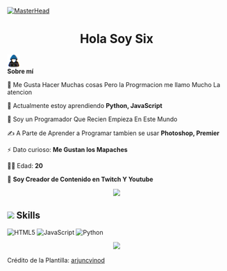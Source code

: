 [![MasterHead](https://i.pinimg.com/originals/77/ca/a3/77caa32884d735d439ade45ba37feaf2.gif)](https://arjuncvinod.github.io)
<h1 align="center">Hola Soy Six</h1>
 


<picture><img src="https://github.com/0xAbdulKhalid/0xAbdulKhalid/raw/main/assets/mdImages/about_me.gif" width = 30px align="center"></picture> <br> **Sobre mí**


 🔭 Me Gusta Hacer Muchas cosas Pero la Progrmacion me llamo Mucho La atencion 

 🌱 Actualmente estoy aprendiendo **Python, JavaScript**

 💬 Soy un Programador Que Recien Empieza En Este Mundo

 ✍ A Parte de Aprender a Programar tambien se usar **Photoshop, Premier**

 ⚡ Dato curioso: **Me Gustan los Mapaches**

 😶‍🌫️ Edad: **20**

 👾 **Soy Creador de Contenido en Twitch Y Youtube**


 <p  align="center">
<img src="[https://user-images.githubusercontent.com/73097560/115834477-dbab4500-a447-11eb-908a-139a6edaec5c.gif](https://media4.giphy.com/media/v1.Y2lkPTc5MGI3NjExcDB6dGs0ZTd0ZmFuN3U4dTN0YTQzZmZndjJ6ajg2YW5kcTdwZXhhOSZlcD12MV9pbnRlcm5hbF9naWZfYnlfaWQmY3Q9Zw/6NqHvOLdsp4lHCNnQ4/source.gif)">             
<br>


## <img src="https://media2.giphy.com/media/QssGEmpkyEOhBCb7e1/giphy.gif?cid=ecf05e47a0n3gi1bfqntqmob8g9aid1oyj2wr3ds3mg700bl&rid=giphy.gif" width ="25"> <b>  Skills</b> 
![HTML5](https://img.shields.io/badge/html5-%23E34F26.svg?style=flat&logo=html5&logoColor=white) ![JavaScript](https://img.shields.io/badge/javascript-%23323330.svg?style=flat&logo=javascript&logoColor=%23F7DF1E) ![Python](https://img.shields.io/badge/python-3670A0?style=flat&logo=python&logoColor=ffdd54)

<p  align="center">
<img src="https://user-images.githubusercontent.com/73097560/115834477-dbab4500-a447-11eb-908a-139a6edaec5c.gif">             
<br>
 
  </td>
</tr>
</table>




Crédito de la Plantilla: [arjuncvinod](https://github.com/arjuncvinod)



